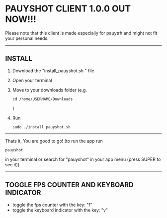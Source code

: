 # PAUYSHOT CLIENT 1.0.0 OUT NOW!!!
 

Please note that this client is made especially for pauytrh and might not fit your personal needs.
 

---
 

## INSTALL
 

1.  Download the "install_pauyshot.sh " file
     
2.  Open your terminal
     
3.  Move to your downloads folder (e.g.
     
    
        cd /home/USERNAME/Downloads
    
    )
     
4.  Run
     
    
        sudo ./install_pauyshot.sh
    

---
 
Thats it, You are good to go! (to run the app run
 

    pauyshot

in your terminal or search for "pauyshot" in your app menu (press SUPER to see it))

---

## TOGGLE FPS COUNTER AND KEYBOARD INDICATOR

- toggle the fps counter with the key: "f"
- toggle the keyboard indicator with the key: "v"
